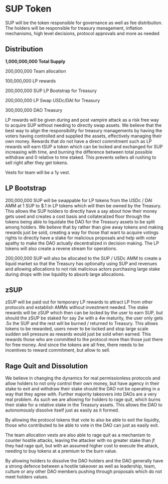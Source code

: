 # SUP Token

SUP will be the token responsible for governance as well as fee distribution. The holders will be responsible for treasury management, inflation mechanisms, high level decisions, protocol approvals and more as needed

## **Distribution**

**1,000,000,000 Total Supply**

200,000,000 Team allocation

100,000,000 LP rewards&#x20;

200,000,000 SUP LP Bootstrap for Treasury&#x20;

200,000,000 LP Swap USDc/DAI for Treasury&#x20;

300,000,000 DAO Treasury

LP rewards will be given during and post vampire attack as a risk free way to acquire SUP without needing to directly swap assets. We believe that the best way to align the responsibility for treasury managements by having the voters having controlled and supplied the assets, effectively managing their own money. Rewards that do not have a direct commitment such as LP rewards will earn tSUP a token which can be locked and exchanged for SUP increasing with time, and burning the difference between total possible withdraw and 0 relative to tme staked. This prevents sellers all rushing to sell right after they get tokens.

Vests for team will be a 1y vest.

## LP Bootstrap
200,000,000 SUP will be swappable for LP tokens from the USDc / DAI AMM at 1 SUP to $.1 in LP tokens which will then be owned by the Treasury. This allows the SUP holders to directly have a say about how their money gets used and creates a cost basis and collateralzed floor through the tokens being able to liquidate the DAO for the Treasury assets to be split among holders. We believe that by rather than give away tokens and making rewards just be sold, creating a way for those that want to acquire votings rights to directly have a stake for malicious proposals and help with voter apathy to make the DAO actually decentralized in decision making. The LP tokens will also create a revene stream for operations.

200,000,000 SUP will also be allocated to the SUP / USDc AMM to create a liquid market so that the Treasury has optionalty using SUP and revenues and allowing allocations to not risk malicious actors purchasing large stake during drops with low liquidity to absorb large allocations.

## zSUP
zSUP will be paid out for temporary LP rewards to attract LP from other protocols and establish AMMs without investment needed. The stake rewards will be zSUP which then can be locked by the user to earn SUP, but should the zSUP be staked for say 2w with a 4w maturity, the user only gets .5x the SUP and the rest will be burned / returned to Treasury. This allows tokens to be rewarded, users never to be locked and stop large scale sudden sell pressure as rewards would just be sold when earned. This rewards those who are committed to the protocol more than those just there for free money. And since the tokens are all free, there needs to be incentives to reward commitment, but allow to sell.

## Rage Quit and Dissolution
We believe in changing the dynamics for real permissionless protocols and allow holders to not only control their own money, but have agency in their stake to exit and withdraw their stake should the DAO not be operating in a way that they agree with. Further majority takeovers into DAOs are a very real problem. As such we are allowing for holders to rage quit, which burns their stake for a relative stake in the Treasury assets. This allows the DAO to autonomously dissolve itself just as easily as it formed. 

By allowing the protocol tokens that vote to also be able to exit the liquidty, those who contributed to be able to vote in the DAO can just as easily exit. 

The team allocation vests are also able to rage quit as a mechanism to counter hostile attacks, leaving the attacker with no greater stake than jf they had rage quit, but with an assumed higher cost to execute the attack, needing to buy tokens at a premium to the burn value.

By allowing holders to dissolve the DAO holders and the DAO generally have a strong defence between a hostile takeover as well as leadership, team, culture or any other DAO members pushing through proposals which do not meet holders values.
